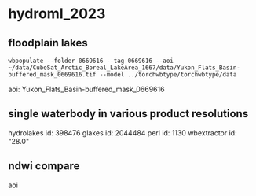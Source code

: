 # hydroml_2023

## floodplain lakes

```shell
wbpopulate --folder 0669616 --tag 0669616 --aoi ~/data/CubeSat_Arctic_Boreal_LakeArea_1667/data/Yukon_Flats_Basin-buffered_mask_0669616.tif --model ../torchwbtype/torchwbtype/data
```

aoi: Yukon_Flats_Basin-buffered_mask_0669616

## single waterbody in various product resolutions

hydrolakes id: 398476
glakes id: 2044484
perl id: 1130
wbextractor id: "28.0"

## ndwi compare

aoi
